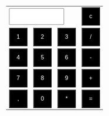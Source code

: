 <!doctype html>

<html>
  <head>
    <link rel="stylesheet" href="lib/style.css">
     <style>
      button {width: 50px;height: 50px;font-size: 16px;background-color:black;color:white;}
      input {width: 150px;height: 45px}
     </style>
    <script src="lib/script.js"></script>
  </head>

  <body>
    <table>
      <tr>
        <td colspan="3"><input type="text" name="screen"></td>
        <td><button>c</button></td>
        </tr>
        <tr>
        <td><button>1</button></td>
        <td><button>2</button></td>
        <td><button>3</button></td>
        <td><button>/</button></td>
        </tr>
        <tr>
        <td><button>4</button></td>
        <td><button>5</button></td>
        <td><button>6</button></td>
        <td><button>-</button></td>
        </tr>
        <tr>
        <td><button>7</button></td>
        <td><button>8</button></td>
        <td><button>9</button></td>
        <td><button>+</button></td>
        </tr>
        <tr>
        <td><button>,</button></td>
        <td><button>0</button></td>
        <td><button>*</button></td>
        <td><button>=</button></td>
        </tr>
  </body>
</html>

